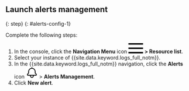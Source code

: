 ## Launch alerts management
{: step}
{: #alerts-config-1}

Complete the following steps:

1. In the console, click the **Navigation Menu** icon ![Navigation Menu icon](../icons/icon_hamburger.svg) **> Resource list**.
2. Select your instance of {{site.data.keyword.logs_full_notm}}.
3. In the {{site.data.keyword.logs_full_notm}} navigation, click the **Alerts** icon ![Alerts icon](../icons/alerts.svg "Alerts") > **Alerts Management**.
4. Click **New alert**.
